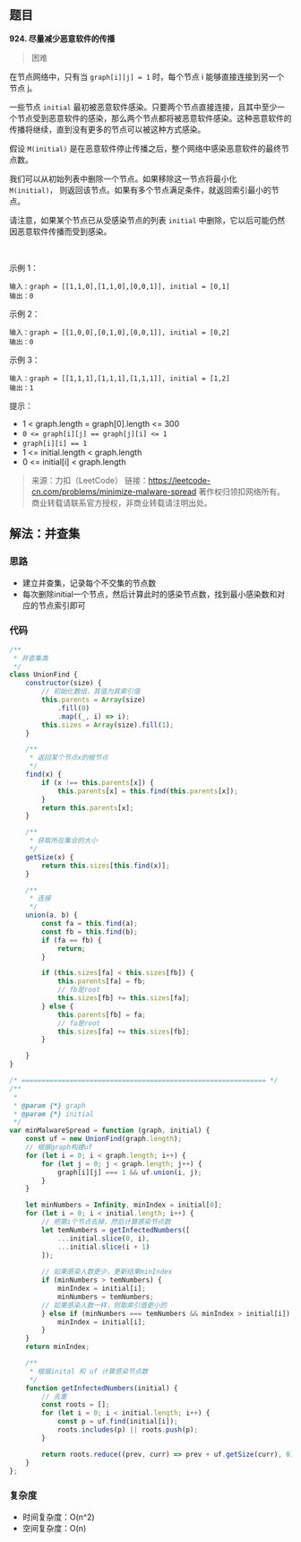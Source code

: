 ## 题目
**924. 尽量减少恶意软件的传播**
>困难

在节点网络中，只有当 `graph[i][j] = 1` 时，每个节点 i 能够直接连接到另一个节点 j。

一些节点 `initial` 最初被恶意软件感染。只要两个节点直接连接，且其中至少一个节点受到恶意软件的感染，那么两个节点都将被恶意软件感染。这种恶意软件的传播将继续，直到没有更多的节点可以被这种方式感染。

假设 `M(initial)` 是在恶意软件停止传播之后，整个网络中感染恶意软件的最终节点数。

我们可以从初始列表中删除一个节点。如果移除这一节点将最小化 `M(initial)`， 则返回该节点。如果有多个节点满足条件，就返回索引最小的节点。

请注意，如果某个节点已从受感染节点的列表 `initial` 中删除，它以后可能仍然因恶意软件传播而受到感染。

 

示例 1：
```
输入：graph = [[1,1,0],[1,1,0],[0,0,1]], initial = [0,1]
输出：0
```
示例 2：
```
输入：graph = [[1,0,0],[0,1,0],[0,0,1]], initial = [0,2]
输出：0
```
示例 3：
```
输入：graph = [[1,1,1],[1,1,1],[1,1,1]], initial = [1,2]
输出：1
```

提示：

* 1 < graph.length = graph[0].length <= 300
* `0 <= graph[i][j] == graph[j][i] <= 1`
* `graph[i][i] == 1`
* 1 <= initial.length < graph.length
* 0 <= initial[i] < graph.length

>来源：力扣（LeetCode）
链接：https://leetcode-cn.com/problems/minimize-malware-spread
著作权归领扣网络所有。商业转载请联系官方授权，非商业转载请注明出处。

## 解法：并查集
### 思路
* 建立并查集，记录每个不交集的节点数
* 每次删除initial一个节点，然后计算此时的感染节点数，找到最小感染数和对应的节点索引即可

### 代码
```js
/**
 * 并查集类
 */
class UnionFind {
    constructor(size) {
        // 初始化数组，其值为其索引值
        this.parents = Array(size)
            .fill(0)
            .map((_, i) => i);
        this.sizes = Array(size).fill(1);
    }

    /**
     * 返回某个节点x的根节点
     */
    find(x) {
        if (x !== this.parents[x]) {
            this.parents[x] = this.find(this.parents[x]);
        }
        return this.parents[x];
    }

    /**
     * 获取所在集合的大小
     */
    getSize(x) {
        return this.sizes[this.find(x)];
    }

    /**
     * 连接
     */
    union(a, b) {
        const fa = this.find(a);
        const fb = this.find(b);
        if (fa == fb) {
            return;
        }

        if (this.sizes[fa] < this.sizes[fb]) {
            this.parents[fa] = fb;
            // fb是root
            this.sizes[fb] += this.sizes[fa];
        } else {
            this.parents[fb] = fa;
            // fa是root
            this.sizes[fa] += this.sizes[fb];
        }

    }
}

/* ============================================================= */
/**
 * 
 * @param {*} graph 
 * @param {*} initial 
 */
var minMalwareSpread = function (graph, initial) {
    const uf = new UnionFind(graph.length);
    // 根据graph构建uf
    for (let i = 0; i < graph.length; i++) {
        for (let j = 0; j < graph.length; j++) {
            graph[i][j] === 1 && uf.union(i, j);
        }
    }

    let minNumbers = Infinity, minIndex = initial[0];
    for (let i = 0; i < initial.length; i++) {
        // 把第i个节点去掉，然后计算感染节点数
        let temNumbers = getInfectedNumbers([
            ...initial.slice(0, i),
            ...initial.slice(i + 1)
        ]);
        
        // 如果感染人数更少，更新结果minIndex
        if (minNumbers > temNumbers) {
            minIndex = initial[i];
            minNumbers = temNumbers;
        // 如果感染人数一样，则取索引值更小的
        } else if (minNumbers === temNumbers && minIndex > initial[i]) {
            minIndex = initial[i];
        }
    }
    return minIndex;

    /**
     * 根据inital 和 uf 计算感染节点数
     */
    function getInfectedNumbers(initial) {
        // 去重
        const roots = [];
        for (let i = 0; i < initial.length; i++) {
            const p = uf.find(initial[i]);
            roots.includes(p) || roots.push(p);
        }

        return roots.reduce((prev, curr) => prev + uf.getSize(curr), 0);
    }
};
```
### 复杂度
* 时间复杂度：O(n^2)
* 空间复杂度：O(n)
